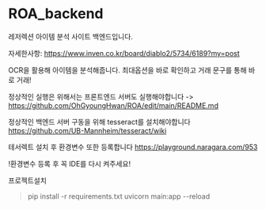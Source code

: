 # ROA_backend

레저렉션 아이템 분석 사이트 백엔드입니다.

자세한사항: https://www.inven.co.kr/board/diablo2/5734/6189?my=post

OCR을 활용해 아이템을 분석해줍니다. 최대옵션을 바로 확인하고 거래 문구를 통해 바로 거래!

정상적인 실행은 위해서는 프론트엔드 서버도 실행해야합니다 -> https://github.com/OhGyoungHwan/ROA/edit/main/README.md

정상적인 백엔드 서버 구동을 위해 tesseract를 설치해야합니다 https://github.com/UB-Mannheim/tesseract/wiki

테서렉트 설치 후 환경변수 또한 등록합니다 https://playground.naragara.com/953

!환경변수 등록 후 꼭 IDE를 다시 켜주세요!

프로젝트설치
> pip install -r requirements.txt
> uvicorn main:app --reload
